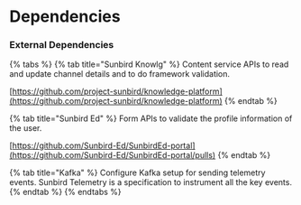 # Dependencies

### External Dependencies

{% tabs %}
{% tab title="Sunbird Knowlg" %}
Content service APIs to read and update channel details and to do framework validation.

[https://github.com/project-sunbird/knowledge-platform](https://github.com/project-sunbird/knowledge-platform)
{% endtab %}

{% tab title="Sunbird Ed" %}
Form APIs to validate the profile information of the user.

[https://github.com/Sunbird-Ed/SunbirdEd-portal](https://github.com/Sunbird-Ed/SunbirdEd-portal/pulls)
{% endtab %}

{% tab title="Kafka" %}
Configure Kafka setup for sending telemetry events. Sunbird Telemetry is a specification to instrument all the key events.
{% endtab %}
{% endtabs %}
